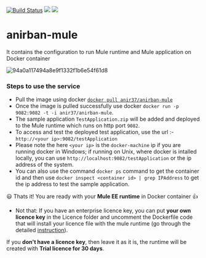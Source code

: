 [![Build Status](https://semaphoreapp.com/api/v1/projects/d4cca506-99be-44d2-b19e-176f36ec8cf1/128505/shields_badge.svg)](https://semaphoreapp.com/boennemann/badges)
[![](https://images.microbadger.com/badges/image/anir37/anirban-mule.svg)](https://microbadger.com/images/anir37/anirban-mule "Get your own image badge on microbadger.com")   [![](https://images.microbadger.com/badges/version/anir37/anirban-mule.svg)](https://microbadger.com/images/anir37/anirban-mule "Get your own version badge on microbadger.com")
# anirban-mule
It contains the configuration to run Mule runtime and Mule application on Docker container

![94a0a117494a8e9f1332f1b6e54f61d8](https://user-images.githubusercontent.com/1582548/30781889-3b15342e-a145-11e7-99a6-f574388789e4.jpeg)

### Steps to use the service ###

* Pull the image using docker [`docker pull anir37/anirban-mule`](https://hub.docker.com/r/anir37/anirban-mule/) 
* Once the image is pulled successfully use docker `docker run -p 9082:9082 -t -i anir37/anirban-mule`.
* The sample application `TestApplication.zip` will be added and deployed to the Mule runtime which runs on http port `9082`.
* To access and test the deployed test application, use the url :- `http://<your ip>:9082/testApplication`
* Please note the here `<your ip>` is the `docker-machine` ip if you are running docker in Windows; if running on Unix, where docker is intalled locally, you can use `http://localhost:9082/testApplication` or the ip address of the system.
* You can also use the command `docker ps` command to get the container id and then use  `docker inspect <container id> | grep IPAddress` to get the ip address to test the sample application.

:smiley: Thats it! You are ready with your **Mule EE runtime** in Docker container :+1:
* Not that: If you have an enterprise licence key, you can put **your own licence key** in the Licence folder and uncomment the Dockerfile code that will install your licence file with the mule runtime (go through the detailed [instruction](https://github.com/anirban37/anirban-mule/blob/master/Licence/Read%20Me.txt)).

If you **don't have a licence key**, then leave it as it is, the runtime will be created with **Trial licence for 30 days**.
